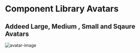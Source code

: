 # Component Library Avatars
## Addeed Large, Medium , Small and Sqaure Avatars
![avatar-image]("/components/avatars-image.png")
